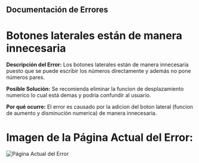 ## Documentación de Errores

# Botones laterales están de manera innecesaria

**Descripción del Error:**
Los botones laterales están de manera innecesaria puesto que se puede escribir los números directamente y además no pone números pares.

**Posible Solución:**
Se recomienda eliminar la funcion de desplazamiento numerico lo cual está demas y podria confundir al usuario.

**Por qué ocurre:**
El error es causado por la adicion del boton lateral (funcion de aumento y disminución numerica) de manera innecesaria.

# Imagen de la Página Actual del Error:
![Página Actual del Error](https://github.com/SantiagoCabana/B01_Hotel.github.io/blob/gh-pages/src/pages/image/image-2.png)
